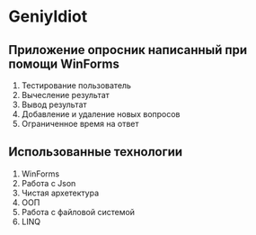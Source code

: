 # GeniyIdiot

## Приложение опросник написанный при помощи WinForms
1. Тестирование пользователь
2. Вычесление результат
3. Вывод результат
4. Добавление и удаление новых вопросов
5. Ограниченное время на ответ

## Использованные технологии
1. WinForms
2. Работа с Json
3. Чистая архетектура
4. ООП
5. Работа с файловой системой
6. LINQ

